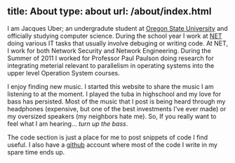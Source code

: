title: About
type: about
url: /about/index.html
---
I am Jacques Uber; an undergradute student at [Oregon State University][osu] and officially studying computer science. During the school year I work at [NET][net] doing various IT tasks that usually involve debuging or writing code. At NET, I work for both Network Security and Network Engineering. During the Summer of 2011 I worked for Professor Paul Paulson doing research for integrating meterial relevant to parallelism in operating systems into the upper level Operation System
courses.

I enjoy finding new music. I started this website to share the music I am listening to at the moment. I played the tuba in highschool and my love for bass has persisted. Most of the music that I post is being heard through my headphones (expensive, but one of the best investments I've ever made) or my oversized speakers (my neighbors hate me). So, If you really want to feel what I am hearing... _turn_ _up_ _the_ _bass_.

The code section is just a place for me to post snippets of code I find useful. I also have a [github][gith] account where most of the code I write in my spare time ends up.

[osu]:http://oregonstate.edu
[net]:http://oregonstate.edu/net/
[gith]:http://github.com/uberj
